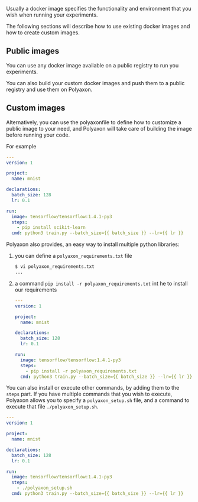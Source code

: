 Usually a docker image specifies the functionality and environment that you wish when running your experiments.

The following sections will describe how to use existing docker images and how to create custom images.

## Public images

You can use any docker image available on a public registry to run you experiments.

You can also build your custom docker images and push them to a public registry and use them on Polyaxon.


## Custom images

Alternatively, you can use the polyaxonfile to define how to customize a public image to your need,
and Polyaxon will take care of building the image before running your code.

For example

```yaml
---
version: 1

project:
  name: mnist

declarations:
  batch_size: 128
  lr: 0.1

run:
  image: tensorflow/tensorflow:1.4.1-py3
  steps:
    - pip install scikit-learn
  cmd: python3 train.py --batch_size={{ batch_size }} --lr={{ lr }}
```

Polyaxon also provides, an easy way to install multiple python libraries:

 1. you can define a `polyaxon_requirements.txt` file


    ```bash
    $ vi polyaxon_requirements.txt
    ...
    ```

 2. a command `pip install -r polyaxon_requirements.txt` int he to install our requirements


    ```yaml
    ---
    version: 1

    project:
      name: mnist

    declarations:
      batch_size: 128
      lr: 0.1

    run:
      image: tensorflow/tensorflow:1.4.1-py3
      steps:
        - pip install -r polyaxon_requirements.txt
      cmd: python3 train.py --batch_size={{ batch_size }} --lr={{ lr }}
    ```


You can also install or execute other commands, by adding them to the `steps` part.
If you have multiple commands that you wish to execute,
Polyaxon allows you to specify a `polyaxon_setup.sh` file, and a command to execute that file `./polyaxon_setup.sh`.

```yaml
---
version: 1

project:
  name: mnist

declarations:
  batch_size: 128
  lr: 0.1

run:
  image: tensorflow/tensorflow:1.4.1-py3
  steps:
    - ./polyaxon_setup.sh
  cmd: python3 train.py --batch_size={{ batch_size }} --lr={{ lr }}
```
